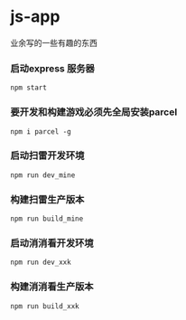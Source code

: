 # js-app
业余写的一些有趣的东西

### 启动express 服务器
``` 
npm start
```

### 要开发和构建游戏必须先全局安装parcel
```
npm i parcel -g
```

### 启动扫雷开发环境
```
npm run dev_mine
```

### 构建扫雷生产版本
```
npm run build_mine
```

### 启动消消看开发环境
```
npm run dev_xxk
```

### 构建消消看生产版本
```
npm run build_xxk
```